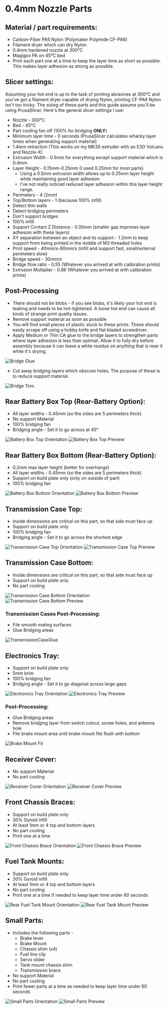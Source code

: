 # 0.4mm Nozzle Parts

## Material / part requirements:

* Carbon-Fiber PA6 Nylon (Polymaker Polymide CF-PA6)
* Filament dryer which can dry Nylon
* 0.4mm hardened nozzle at 300°C
* Magigoo PA on 45°C bed
* Print each part one at a time to keep the layer time as short as possible. This makes layer adhesion as strong as possible.

## Slicer settings:

Assuming your hot end is up to the task of printing abrasives at 300°C and you've got a filament dryer capable of drying Nylon, printing CF-PA6 Nylon isn't too tricky. The sizing of these parts and this guide assume you'll be using PrusaSlicer. 
Here's the general slicer settings I use:

* Nozzle - 300°C
* Bed - 45°C
* Part cooling fan off (100% for bridging **ONLY**)
* Minimum layer time - 0 seconds (PrusaSlicer calculates whacky layer times when generating support material)
* 1.4mm retraction (This works on my MK3S extruder with an E3D Volcano and Nozzle-X)
* Extrusion Width - 0.5mm for everything except support material which is 0.4mm
* Layer Height - 0.15mm-0.25mm (I used 0.25mm for most parts)
    * Using a 0.5mm extrusion width allows up to 0.25mm layer height while maintaining good layer adhesion
    * I've not really noticed reduced layer adhesion within this layer height range.
* Perimeters - 4 (2mm)
* Top/Bottom layers - 1 (because 100% infill)
* Detect thin walls
* Detect bridging perimeters
* Don't support bridges
* 100% infill
* Support Contact Z Distance - 0.05mm (smaller gap improves layer adhesion with these layers)
* XY separation between an object and its support - 1.2mm to keep support from being printed in the middle of M3 threaded holes
* Print speed - 40mm/s-80mm/s (infill and support fast, small/external perimeters slow)
* Bridge speed - 30mm/s
* Bridge flow ratio - 0.55 (Whatever you arrived at with calibration prints)
* Extrusion Multiplier - 0.86 (Whatever you arrived at with calibration prints)

## Post-Processing

* There should not be blobs - if you see blobs, it's likely your hot end is leaking and needs to be hot-tightened. A loose hot end can cause all kinds of strange print quality issues.
* Remove support material as soon as possible
* You will find small pieces of plastic stuck to these prints. These should easily scrape off using a hobby knife and flat bladed screwdriver.
* Apply Medium or Thin CA glue to the bridge layers to strengthen parts where layer adhesion is less than optimal. Allow it to fully dry before assembly because it can leave a white residue on anything that is near it while it's drying.

![Bridge Glue](../Images/BridgeGlue.jpg)

* Cut away bridging layers which obscure holes. The purpose of these is to reduce support material.

![Bridge Trim](../Images/BridgeTrim.jpg)

## Rear Battery Box Top (Rear-Battery Option):

* All layer widths - 0.45mm (so the sides are 5 perimeters thick)
* No support Material
* 100% bridging fan
* Bridging angle - Set it to go across at 45°

![Battery Box Top Orientation](../Images/BatteryBoxTopOrientation.png)
![Battery Box Top Preview](../Images/BatteryBoxTopPreview.png)

## Rear Battery Box Bottom (Rear-Battery Option):

* 0.2mm max layer height (better for overhangs)
* All layer widths - 0.45mm (so the sides are 5 perimeters thick)
* Support on build plate only (only on outside of part)
* 100% bridging fan

![Battery Box Bottom Orientation](../Images/BatteryBoxBottomOrientation.png)
![Battery Box Bottom Preview](../Images/BatteryBoxBottomPreview.png)

## Transmission Case Top:

* Inside dimensions are critical on this part, so that side must face up
* Support on build plate only
* 100% bridging fan
* Bridging angle - Set it to go across the shortest edge

![Transmission Case Top Orientation](../Images/TransmissionCaseTopOrientation.png)
![Transmission Case Top Preview](../Images/TransmissionCaseTopPreview.png)

## Transmission Case Bottom:

* Inside dimensions are critical on this part, so that side must face up
* Support on build plate only
* No part cooling

![Transmission Case Bottom Orientation](../Images/TransmissionCaseBottomOrientation.png)
![Transmission Case Bottom Preview](../Images/TransmissionCaseBottomPreview.png)

### Transmission Cases Post-Processing:
* File smooth mating surfaces
* Glue Bridging areas

![TransmissionCaseGlue](../Images/TransmissionCaseGlue.jpg)

## Electronics Tray:

* Support on build plate only
* 5mm brim
* 100% bridging fan
* Bridging angle - Set it to go diagonal across large gaps

![Electronics Tray Orientation](../Images/ElectronicsTrayOrientation.png)
![Electronics Tray Preview](../Images/ElectronicsTrayPreview.png)

### Post-Processing:
* Glue Bridging areas
* Remove bridging layer from switch cutout, screw holes, and antenna hole
* File brake mount area until brake mount fits flush with bottom

![Brake Mount Fit](../Images/BrakeMountFit.jpg)

## Receiver Cover:

* No support Material
* No part cooling

![Receiver Cover Orientation](../Images/ReceiverCoverOrientation.png)
![Receiver Cover Preview](../Images/ReceiverCoverPreview.png)

## Front Chassis Braces:

* Support on build plate only
* 30% Gyroid infill
* At least 1mm or 4 top and bottom layers
* No part cooling
* Print one at a time

![Front Chassis Brace Orientation](../Images/FrontLeftChassisBraceOrientation.png)
![Front Chassis Brace Preview](../Images/FrontLeftChassisBracePreview.png)

## Fuel Tank Mounts:

* Support on build plate only
* 30% Gyroid infill
* At least 1mm or 4 top and bottom layers
* No part cooling
* Print one at a time if needed to keep layer time under 60 seconds

![Rear Fuel Tank Mount Orientation](../Images/RearFuelTankMountOrientation.png)
![Rear Fuel Tank Mount Preview](../Images/RearFuelTankMountPreview.png)

## Small Parts:

* Includes the following parts -
    * Brake lever
    * Brake Mount
    * Chassis shim (x4)
    * Fuel line clip
    * Servo slider
    * Tank mount chassis shim
    * Transmission brace
* No support Material
* No part cooling
* Print fewer parts at a time as needed to keep layer time under 60 seconds

![Small Parts Orientation](../Images/SmallPartsOrientation.png)
![Small Parts Preview](../Images/SmallPartsPreview.png)